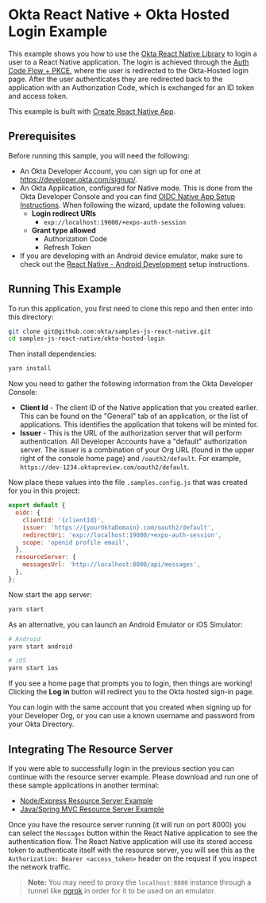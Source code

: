 # Okta React Native + Okta Hosted Login Example

This example shows you how to use the [Okta React Native Library][] to login a user to a React Native application.  The login is achieved through the [Auth Code Flow + PKCE][], where the user is redirected to the Okta-Hosted login page.  After the user authenticates they are redirected back to the application with an Authorization Code, which is exchanged for an ID token and access token.

This example is built with [Create React Native App][].

## Prerequisites

Before running this sample, you will need the following:

* An Okta Developer Account, you can sign up for one at <https://developer.okta.com/signup/>.
* An Okta Application, configured for Native mode. This is done from the Okta Developer Console and you can find [OIDC Native App Setup Instructions][].  When following the wizard, update the following values:
  * **Login redirect URIs**
    * `exp://localhost:19000/+expo-auth-session`
  * **Grant type allowed**
    * Authorization Code
    * Refresh Token
* If you are developing with an Android device emulator, make sure to check out the [React Native - Android Development](https://facebook.github.io/react-native/docs/getting-started.html#android-development-environment) setup instructions.

## Running This Example

To run this application, you first need to clone this repo and then enter into this directory:

```bash
git clone git@github.com:okta/samples-js-react-native.git
cd samples-js-react-native/okta-hosted-login
```

Then install dependencies:

```bash
yarn install
```

Now you need to gather the following information from the Okta Developer Console:

* **Client Id** - The client ID of the Native application that you created earlier. This can be found on the "General" tab of an application, or the list of applications.  This identifies the application that tokens will be minted for.
* **Issuer** - This is the URL of the authorization server that will perform authentication.  All Developer Accounts have a "default" authorization server.  The issuer is a combination of your Org URL (found in the upper right of the console home page) and `/oauth2/default`. For example, `https://dev-1234.oktapreview.com/oauth2/default`.

Now place these values into the file `.samples.config.js` that was created for you in this project:

```javascript
export default {
  oidc: {
    clientId: '{clientId}',
    issuer: 'https://{yourOktaDomain}.com/oauth2/default',
    redirectUri: 'exp://localhost:19000/+expo-auth-session',
    scope: 'openid profile email',
  },
  resourceServer: {
    messagesUrl: 'http://localhost:8000/api/messages',
  },
};
```

Now start the app server:

```bash
yarn start
```

As an alternative, you can launch an Android Emulator or iOS Simulator:

```bash
# Android
yarn start android

# iOS
yarn start ios
```

If you see a home page that prompts you to login, then things are working!  Clicking the **Log in** button will redirect you to the Okta hosted sign-in page.

You can login with the same account that you created when signing up for your Developer Org, or you can use a known username and password from your Okta Directory.

## Integrating The Resource Server

If you were able to successfully login in the previous section you can continue with the resource server example.  Please download and run one of these sample applications in another terminal:

* [Node/Express Resource Server Example](https://github.com/okta/samples-nodejs-express-4/tree/master/resource-server)
* [Java/Spring MVC Resource Server Example](https://github.com/okta/samples-java-spring-mvc/tree/master/resource-server)

Once you have the resource server running (it will run on port 8000) you can select the `Messages` button within the React Native application to see the authentication flow.  The React Native application will use its stored access token to authenticate itself with the resource server, you will see this as the `Authorization: Bearer <access_token>` header on the request if you inspect the network traffic.

> **Note:** You may need to proxy the `localhost:8080` instance through a tunnel like [ngrok](https://ngrok.com/) in order for it to be used on an emulator.

[Create React Native App]: https://github.com/react-community/create-react-native-app
[Auth Code Flow + PKCE]: https://developer.okta.com/authentication-guide/implementing-authentication/auth-code-pkce
[Okta React Native Library]: https://github.com/okta/okta-oidc-js/tree/master/packages/okta-react-native
[OIDC Native App Setup Instructions]: https://developer.okta.com/authentication-guide/implementing-authentication/auth-code-pkce#1-setting-up-your-application
